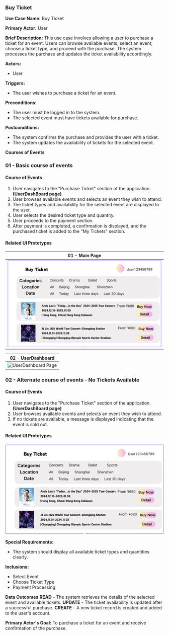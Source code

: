 ### Buy Ticket

**Use Case Name:** Buy Ticket

**Primary Actor:** User

**Brief Description:** This use case involves allowing a user to purchase a ticket for an event. Users can browse available events, select an event, choose a ticket type, and proceed with the purchase. The system processes the purchase and updates the ticket availability accordingly.

**Actors:**
- User

**Triggers:**
- The user wishes to purchase a ticket for an event.

**Preconditions:**
- The user must be logged in to the system.
- The selected event must have tickets available for purchase.

**Postconditions:**
- The system confirms the purchase and provides the user with a ticket.
- The system updates the availability of tickets for the selected event.

**Courses of Events**

### 01 - Basic course of events
#### Course of Events
1. User navigates to the "Purchase Ticket" section of the application. **(UserDashBoard page)**
2. User browses available events and selects an event they wish to attend.
3. The ticket types and availability for the selected event are displayed to the user.
4. User selects the desired ticket type and quantity.
5. User proceeds to the payment section.
6. After payment is completed, a confirmation is displayed, and the purchased ticket is added to the "My Tickets" section.

#### Related UI Prototypes
| 01 - Main Page |
| --- |
| ![Main Page](../ui/BuyTickets.png) |

| 02 - UserDashboard |
| --- |
| ![UserDashboard Page]()

### 02 - Alternate course of events - No Tickets Available
#### Course of Events
1. User navigates to the "Purchase Ticket" section of the application. **(UserDashBoard page)**
2. User browses available events and selects an event they wish to attend.
3. If no tickets are available, a message is displayed indicating that the event is sold out.

#### Related UI Prototypes
![Main Page](../ui/BuyTickets.png)

**Special Requirements:**
- The system should display all available ticket types and quantities clearly.


**Inclusions:**
- Select Event
- Choose Ticket Type
- Payment Processing

**Data Outcomes**
**READ** - The system retrieves the details of the selected event and available tickets.
**UPDATE** - The ticket availability is updated after a successful purchase.
**CREATE** - A new ticket record is created and added to the user's account.

**Primary Actor's Goal:** To purchase a ticket for an event and receive confirmation of the purchase.